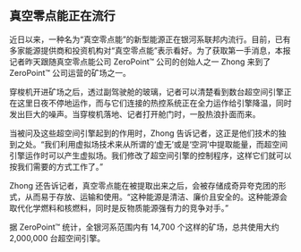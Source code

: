 ## 真空零点能正在流行

近日以来，一种名为“真空零点能”的新型能源正在银河系联邦内流行。目前，已有多家能源提供商和投资机构对“真空零点能”表示看好。为了获取第一手消息，本报记者昨天跟随真空零点能公司 ZeroPoint™ 公司的创始人之一 Zhong 来到了 ZeroPoint™️ 公司运营的矿场之一。

穿梭机开进矿场之后，透过副驾驶舱的玻璃，记者可以清楚看到数台超空间引擎正在这里日夜不停地运作，而与它们连接的热控系统正在全力运作给引擎降温，同时发出巨大的噪声。当穿梭机落地、记者打开舱门时，一股热浪扑面而来。

当被问及这些超空间引擎起到的作用时，Zhong 告诉记者，这正是他们技术的独到之处。“我们利用虚拟场技术来从所谓的‘虚无’或是‘空洞’中提取能量，而超空间引擎运作时可以产生虚拟场。我们修改了超空间引擎的控制程序，这样它们就可以按我们需要的方式工作了。”

Zhong 还告诉记者，真空零点能在被提取出来之后，会被存储成奇异夸克团的形式，从而易于存放、运输和使用。“这种能源是清洁、廉价且安全的。这种能源会取代化学燃料和核燃料，同时是反物质能源强有力的竞争对手。”

据 ZeroPoint™️ 统计，全银河系范围内有 14,700 个这样的矿场，总共使用大约 2,000,000 台超空间引擎。
